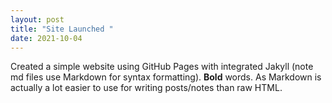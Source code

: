 ```yaml
---
layout: post
title: "Site Launched "
date: 2021-10-04
---
```


Created a simple website using GitHub Pages with integrated Jakyll (note md files use Markdown for syntax formatting). **Bold** words. As Markdown is actually a
lot easier to use for writing posts/notes than raw HTML.
